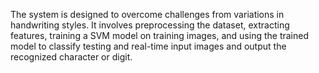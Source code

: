 The system is designed to overcome challenges from variations in handwriting styles. It involves preprocessing the dataset, extracting features, training a SVM model on training images, and using the trained model to classify testing and real-time input images and output the recognized character or digit.
